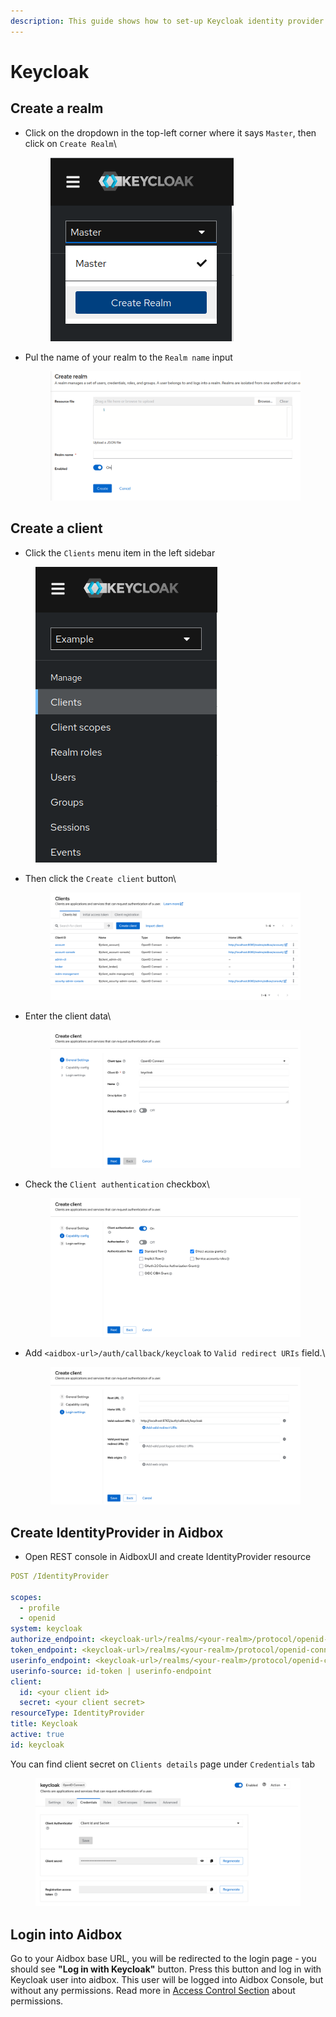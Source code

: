 ```yaml
---
description: This guide shows how to set-up Keycloak identity provider with Aidbox
---
```


# Keycloak

## Create a realm

*   Click on the dropdown in the top-left corner where it says `Master`, then click on `Create Realm`\\

    <figure><img src="../../.gitbook/assets/image (1) (1) (2) (1).png" alt=""><figcaption></figcaption></figure>
*   Pul the name of your realm to the `Realm name` input

    <figure><img src="../../.gitbook/assets/image (6) (2) (1).png" alt=""><figcaption></figcaption></figure>

## Create a client

* Click the `Clients` menu item in the left sidebar

<figure><img src="../../.gitbook/assets/image (8) (1) (1).png" alt=""><figcaption></figcaption></figure>

*   Then click the `Create client` button\


    <figure><img src="../../.gitbook/assets/image (3).png" alt=""><figcaption></figcaption></figure>
*   Enter the client data\


    <figure><img src="../../.gitbook/assets/image (4).png" alt=""><figcaption></figcaption></figure>
*   Check the `Client authentication` checkbox\


    <figure><img src="../../.gitbook/assets/image (5).png" alt=""><figcaption></figcaption></figure>
*   Add `<aidbox-url>/auth/callback/keycloak` to `Valid redirect URIs` field.\


    <figure><img src="../../.gitbook/assets/image (6).png" alt=""><figcaption></figcaption></figure>

## Create IdentityProvider in Aidbox

* Open REST console in AidboxUI and create IdentityProvider resource

```yaml
POST /IdentityProvider

scopes:
  - profile
  - openid
system: keycloak
authorize_endpoint: <keycloak-url>/realms/<your-realm>/protocol/openid-connect/auth
token_endpoint: <keycloak-url>/realms/<your-realm>/protocol/openid-connect/token
userinfo_endpoint: <keycloak-url>/realms/<your-realm>/protocol/openid-connect/userinfo
userinfo-source: id-token | userinfo-endpoint
client:
  id: <your client id>
  secret: <your client secret>
resourceType: IdentityProvider
title: Keycloak
active: true
id: keycloak
```

You can find client secret on `Clients details` page under `Credentials` tab

<figure><img src="../../.gitbook/assets/image (7).png" alt=""><figcaption></figcaption></figure>

## Login into Aidbox

Go to your Aidbox base URL, you will be redirected to the login page - you should see **"Log in with Keycloak"** button. Press this button and log in with Keycloak user into aidbox. This user will be logged into Aidbox Console, but without any permissions. Read more in [Access Control Section](../security/) about permissions.
